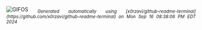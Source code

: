 <div align="justify">
<picture>
    <source media="(prefers-color-scheme: dark)" srcset="https://i.ibb.co/HPV5h38/output-gif.gif">
    <source media="(prefers-color-scheme: light)" srcset="https://i.ibb.co/HPV5h38/output-gif.gif">
    <img alt="GIFOS" src="https://i.ibb.co/HPV5h38/output-gif.gif">
</picture>
<sub><i>Generated automatically using [x0rzavi/github-readme-terminal](https://github.com/x0rzavi/github-readme-terminal) on Mon Sep 16 08:38:06 PM EDT 2024</i></sub>
</div>

<!--  -->